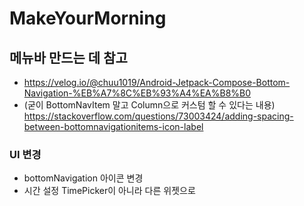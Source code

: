# MakeYourMorning

## 메뉴바 만드는 데 참고
- https://velog.io/@chuu1019/Android-Jetpack-Compose-Bottom-Navigation-%EB%A7%8C%EB%93%A4%EA%B8%B0
- (굳이 BottomNavItem 말고 Column으로 커스텀 할 수 있다는 내용) https://stackoverflow.com/questions/73003424/adding-spacing-between-bottomnavigationitems-icon-label

### UI 변경
- bottomNavigation 아이콘 변경
- 시간 설정 TimePicker이 아니라 다른 위젯으로
